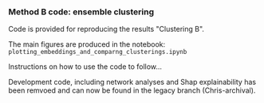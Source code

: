 ### Method B code: ensemble clustering

Code is provided for reproducing the results "Clustering B".

The main figures are produced in the notebook: `plotting_embeddings_and_comparng_clusterings.ipynb`

Instructions on how to use the code to follow...

Development code, including network analyses and Shap explainability has been remvoed and can now be found in the legacy branch (Chris-archival).
